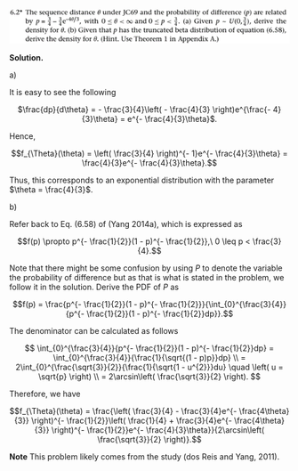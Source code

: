 <p>
  <img src="img/6.2-P.png">
</p>

**Solution.**

a\)

It is easy to see the following
<p align=center>
$\frac{dp}{d\theta} = - \frac{3}{4}\left( - \frac{4}{3} \right)e^{\frac{- 4}{3}\theta} = e^{- \frac{4}{3}\theta}$.
</p>

Hence,

$$f_{\Theta}(\theta) = \left( \frac{3}{4} \right)^{- 1}e^{- \frac{4}{3}\theta} = \frac{4}{3}e^{- \frac{4}{3}\theta}.$$

Thus, this corresponds to an exponential distribution with the parameter
$\theta = \frac{4}{3}$.

b\)

Refer back to Eq. (6.58) of (Yang 2014a), which is expressed as

$$f(p) \propto p^{- \frac{1}{2}}(1 - p)^{- \frac{1}{2}},\ 0 \leq p < \frac{3}{4}.$$

Note that there might be some confusion by using $P$ to denote the
variable the probability of difference but as that is what is stated in
the problem, we follow it in the solution. Derive the PDF of $P$ as

$$f(p) = \frac{p^{- \frac{1}{2}}(1 - p)^{- \frac{1}{2}}}{\int_{0}^{\frac{3}{4}}{p^{- \frac{1}{2}}(1 - p)^{- \frac{1}{2}}dp}}.$$

The denominator can be calculated as follows

$$
\int_{0}^{\frac{3}{4}}{p^{- \frac{1}{2}}(1 - p)^{- \frac{1}{2}}dp} = \int_{0}^{\frac{3}{4}}{\frac{1}{\sqrt{(1 - p)p}}dp} \\
= 2\int_{0}^{\frac{\sqrt{3}}{2}}{\frac{1}{\sqrt{1 - u^{2}}}du} \quad \left( u = \sqrt{p} \right) \\
= 2\arcsin\left( \frac{\sqrt{3}}{2} \right).
$$


Therefore, we have

$$f_{\Theta}(\theta) = \frac{\left( \frac{3}{4} - \frac{3}{4}e^{- \frac{4\theta}{3}} \right)^{- \frac{1}{2}}\left( \frac{1}{4} + \frac{3}{4}e^{- \frac{4\theta}{3}} \right)^{- \frac{1}{2}}e^{- \frac{4}{3}\theta}}{2\arcsin\left( \frac{\sqrt{3}}{2} \right)}.$$

**Note**
This problem likely comes from the study (dos Reis and Yang, 2011).
